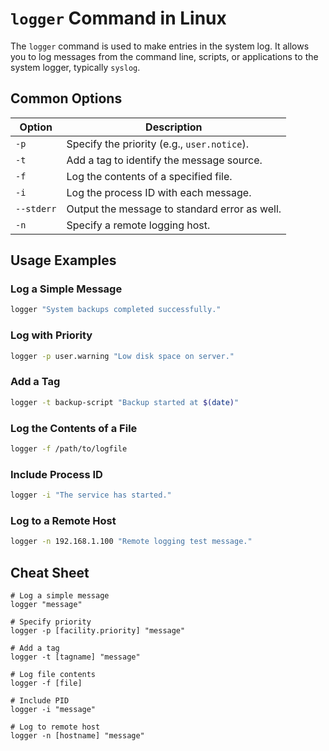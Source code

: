 # `logger` Command in Linux

The `logger` command is used to make entries in the system log. It allows you to log messages from the command line, scripts, or applications to the system logger, typically `syslog`.

## Common Options

| Option    | Description                                                      |
|-----------|------------------------------------------------------------------|
| `-p`      | Specify the priority (e.g., `user.notice`).                      |
| `-t`      | Add a tag to identify the message source.                        |
| `-f`      | Log the contents of a specified file.                            |
| `-i`      | Log the process ID with each message.                            |
| `--stderr`| Output the message to standard error as well.                    |
| `-n`      | Specify a remote logging host.                                   |

## Usage Examples

### Log a Simple Message
```bash
logger "System backups completed successfully."
```

### Log with Priority
```bash
logger -p user.warning "Low disk space on server."
```

### Add a Tag
```bash
logger -t backup-script "Backup started at $(date)"
```

### Log the Contents of a File
```bash
logger -f /path/to/logfile
```

### Include Process ID
```bash
logger -i "The service has started."
```

### Log to a Remote Host
```bash
logger -n 192.168.1.100 "Remote logging test message."
```

## Cheat Sheet

```plaintext
# Log a simple message
logger "message"

# Specify priority
logger -p [facility.priority] "message"

# Add a tag
logger -t [tagname] "message"

# Log file contents
logger -f [file]

# Include PID
logger -i "message"

# Log to remote host
logger -n [hostname] "message"
```
